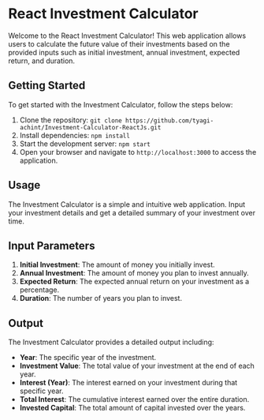 # React Investment Calculator

Welcome to the React Investment Calculator! This web application allows users to calculate the future value of their investments based on the provided inputs such as initial investment, annual investment, expected return, and duration.

## Getting Started

To get started with the Investment Calculator, follow the steps below:

1. Clone the repository: `git clone https://github.com/tyagi-achint/Investment-Calculator-ReactJs.git`
2. Install dependencies: `npm install`
3. Start the development server: `npm start`
4. Open your browser and navigate to `http://localhost:3000` to access the application.

## Usage

The Investment Calculator is a simple and intuitive web application. Input your investment details and get a detailed summary of your investment over time.

## Input Parameters

1. **Initial Investment**: The amount of money you initially invest.
2. **Annual Investment**: The amount of money you plan to invest annually.
3. **Expected Return**: The expected annual return on your investment as a percentage.
4. **Duration**: The number of years you plan to invest.

## Output

The Investment Calculator provides a detailed output including:

- **Year**: The specific year of the investment.
- **Investment Value**: The total value of your investment at the end of each year.
- **Interest (Year)**: The interest earned on your investment during that specific year.
- **Total Interest**: The cumulative interest earned over the entire duration.
- **Invested Capital**: The total amount of capital invested over the years.
